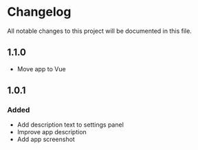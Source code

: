# Changelog
All notable changes to this project will be documented in this file.

## 1.1.0

- Move app to Vue

## 1.0.1

### Added

- Add description text to settings panel
- Improve app description
- Add app screenshot
